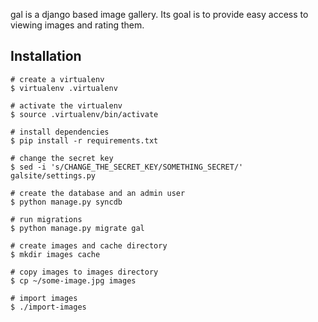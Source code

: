 gal is a django based image gallery.  Its goal is to provide easy access to
viewing images and rating them.


Installation
------------

    # create a virtualenv
    $ virtualenv .virtualenv

    # activate the virtualenv
    $ source .virtualenv/bin/activate

    # install dependencies
    $ pip install -r requirements.txt

    # change the secret key
    $ sed -i 's/CHANGE_THE_SECRET_KEY/SOMETHING_SECRET/' galsite/settings.py

    # create the database and an admin user
    $ python manage.py syncdb

    # run migrations
    $ python manage.py migrate gal

    # create images and cache directory
    $ mkdir images cache

    # copy images to images directory
    $ cp ~/some-image.jpg images

    # import images
    $ ./import-images

